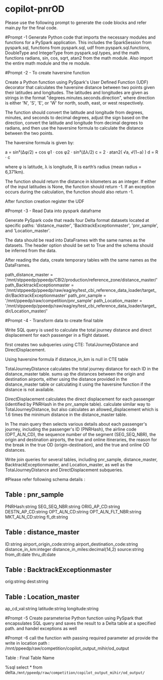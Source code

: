 # copilot-pnrOD

Please use the following prompt to generate the code blocks and refer main.py for the final code.

#Prompt -1 
Generate Python code that imports the necessary modules and functions for a PySpark application. 
This includes the SparkSession from pyspark.sql, functions from pyspark.sql, udf from pyspark.sql.functions, DoubleType and IntegerType from pyspark.sql.types, and the math functions radians, sin, cos, sqrt, atan2 from the math module. 
Also import the entire math module and the re module.

#Prompt -2 - To create haversine function

Create a Python function using PySpark's User Defined Function (UDF) decorator that calculates the haversine distance between two points given their latitudes and longitudes. The latitudes and longitudes are given as strings in the format "degrees.minutes.seconds.direction", where direction is either 'N', 'S', 'E', or 'W' for north, south, east, or west respectively.

The function should convert the latitude and longitude from degrees, minutes, and seconds to decimal degrees, adjust the sign based on the direction, convert the latitude and longitude from decimal degrees to radians, and then use the haversine formula to calculate the distance between the two points.

The haversine formula is given by:

a = sin²(Δφ/2) + cos φ1 ⋅ cos φ2 ⋅ sin²(Δλ/2) c = 2 ⋅ atan2( √a, √(1−a) ) d = R ⋅ c

where φ is latitude, λ is longitude, R is earth’s radius (mean radius = 6,371km).

The function should return the distance in kilometers as an integer. If either of the input latitudes is None, the function should return -1. If an exception occurs during the calculation, the function should also return -1.

After function creation register the UDF

#Prompt -3  - Read Data into pyspark dataframe

Generate PySpark code that reads four Delta format datasets located at specific paths: 'distance_master', 'BacktrackExceptionmaster', 'pnr_sample', and 'Location_master'. 

The data should be read into DataFrames with the same names as the datasets. The header option should be set to True and the schema should be inferred from the data. 

After reading the data, create temporary tables with the same names as the DataFrames.

path_distance_master = '/mnt/stppeedp/ppeedp/CBI2/production/reference_zone/distance_master/'
path_BacktrackExceptionmaster = '/mnt/stppeedp/ppeedp/raw/eag/ey/test_cbi_reference_data_loader/target_dir/BacktrackExceptionmaster'
path_pnr_sample = '/mnt/ppeedp/raw/competition/pnr_sample'
path_Location_master = '/mnt/stppeedp/ppeedp/raw/eag/ey/test_cbi_reference_data_loader/target_dir/Location_master/'

#Prompt -4 - Transform data to create final table

Write SQL query is used to calculate the total journey distance and direct displacement for each passenger in a flight dataset.

first creates two subqueries using CTE: TotalJourneyDistance and DirectDisplacement.

Using haversine formula if distance_in_km is null in CTE table

TotalJourneyDistance calculates the total journey distance for each ID in the distance_master table. sums up the distances between the origin and destination airports,
 either using the distance provided in the distance_master table or calculating it using the haversine function if the distance is not available.

DirectDisplacement calculates the direct displacement for each passenger (identified by PNRHash in the pnr_sample table). calculate similar way to TotalJourneyDistance, but also calculates an allowed_displacement which is 1.6 times the minimum distance in the distance_master table.

In The main query then selects various details about each passenger's journey, including the passenger's ID (PNRHash), the airline code (OPT_ALN_CD), the sequence number of the segment (SEG_SEQ_NBR), the origin and destination airports, the true and online itineraries, the reason for the break in the true OD (origin-destination), and the true and online OD distances.

Write join queries for several tables, including pnr_sample, distance_master, BacktrackExceptionmaster, and Location_master, as well as the TotalJourneyDistance and DirectDisplacement subqueries. 

#Please refer following schema details :

Table : pnr_sample
-------------------------
PNRHash:string
SEG_SEQ_NBR:string
ORIG_AP_CD:string
DESTN_AP_CD:string
OPT_ALN_CD:string
OPT_ALN_FLT_NBR:string
MKT_ALN_CD:string
fl_dt:string

Table : distance_master
-------------------------
ID:string
airport_origin_code:string
airport_destination_code:string
distance_in_km:integer
distance_in_miles:decimal(14,2)
source:string
from_dt:date
thru_dt:date

Table : BacktrackExceptionmaster
-------------------------
orig:string
dest:string

Table : Location_master
-------------------------
ap_cd_val:string
latitude:string
longitude:string


#Prompt -5 
Create parameterise Python function using PySpark that encapsulates  SQL query and saves the result to a Delta table at a specified path.
and handel exceptions as well

#Prompt -6 
call the function with passing required parameter ad provide the write in location path : /mnt/ppeedp/raw/competition/copilot_output_mihir/od_output

Table : Final Table Name

%sql
select * from delta.`/mnt/ppeedp/raw/competition/copilot_output_mihir/od_output/`
